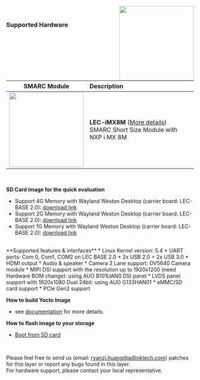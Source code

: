 <img src="https://www.linaro.org/assets/images/projects/yocto-project.png" width="200" align="right">
<br>

### Supported Hardware


|                       SMARC Module                       | Description                                                  |
| :------------------------------------------------------: | :----------------------------------------------------------- |
| <img src="https://cdn.adlinktech.com/webupd/products/images/1752/LEC-iMX8M-F_(1)_web.jpg" width="200"/> | **LEC-iMX8M** ([More details](https://www.adlinktech.com/Products/Computer_on_Modules/SMARC/LEC-iMX8M?lang=en))  <br />     SMARC Short Size Module with NXP i.MX 8M<br /> |

<br />


**SD Card image for the quick evaluation**

* Support 4G Memory with Wayland Weston Desktop (carrier board: LEC-BASE 2.0): [download link](https://hq0epm0west0us0storage.blob.core.windows.net/public/SMARC/LEC-iMX8M/core-image-weston-lec-imx8m_4G.zip)
* Support 2G Memory with Wayland Weston Desktop (carrier board: LEC-BASE 2.0): [download link](https://hq0epm0west0us0storage.blob.core.windows.net/public/SMARC/LEC-iMX8M/core-image-weston-lec-imx8m_2G.zip)
* Support 1G Memory with Wayland Weston Desktop (carrier board: LEC-BASE 2.0): [download link](https://hq0epm0west0us0storage.blob.core.windows.net/public/SMARC/LEC-iMX8M/core-image-weston-lec-imx8m_1G.zip)


<br>
**Supported features & interfaces**
* Linux Kernel version: 5.4
* UART ports: Com 0, Com1, COM2 on LEC BASE 2.0
* 2x USB 2.0 + 2x USB 3.0
* HDMI output 
* Audio & speaker
* Camera 2 Lane support: OV5640 Camera module
* MIPI DSI support with the resolution up to 1920x1200 (need Hardware BOM change): using AUO B101UAN0 DSI panel  
* LVDS panel support with 1920x1080 Dual 24bit: using AUO G133HAN01
* eMMC/SD card support
* PCIe Gen2 support




<br />

**How to build Yocto Image**

* see [documentation](https://github.com/ADLINK/meta-adlink-nxp/wiki/01.-Build-Yocto-Image) for more details.

**How to flash image to your storage**

* [Boot from SD card](https://github.com/ADLINK/meta-adlink-nxp/wiki/03.-How-to-install-Yocto-Image-into-SD-Card)

 

<br>
 

Please feel free to send us (email: ryanzj.huang@adlinktech.com) patches for this layer or report any bugs found in this layer. 
<br> For hardware support, please contact your local representative.
